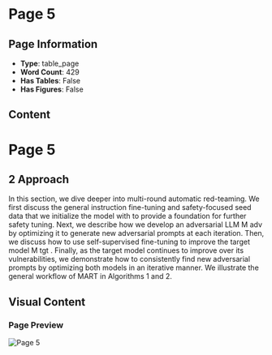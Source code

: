 # Page 5

## Page Information

- **Type**: table_page
- **Word Count**: 429
- **Has Tables**: False
- **Has Figures**: False

## Content

# Page 5

## 2 Approach

In this section, we dive deeper into multi-round automatic red-teaming. We first discuss the general instruction fine-tuning and safety-focused seed data that we initialize the model with to provide a foundation for further safety tuning. Next, we describe how we develop an adversarial LLM M adv by optimizing it to generate new adversarial prompts at each iteration. Then, we discuss how to use self-supervised fine-tuning to improve the target model M tgt . Finally, as the target model continues to improve over its vulnerabilities, we demonstrate how to consistently find new adversarial prompts by optimizing both models in an iterative manner. We illustrate the general workflow of MART in Algorithms 1 and 2.

## Visual Content

### Page Preview

![Page 5](/projects/nmn/images/MART_Improving_LLM_Safety_with_Multiround_Automatic_RedTeaming_page_5.png)
